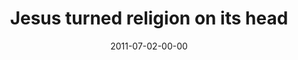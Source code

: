 ---
layout: message
category: message
series: "Jesus: The Greatest Show on Earth"
title: "Jesus turned religion on its head"
date: 2011-07-02-00-00
message_id: 681
sc-permalink-url: "http://soundcloud.com/crdschurch/jesus-turned-religion-on-its"
audio: "http://s3.amazonaws.com/crossroads-media/messages/audio/greatestshow03.mp3"
audio-duration: "43:26"
program: "http://s3.amazonaws.com/crossroads-media/documents/07_02-03_11Program.pdf"
description: "Chuck Mingo talks about how Jesus turned religion on its head."
video: "http://s3.amazonaws.com/crossroads-media/messages/video/greatestshow03.mp4"
video-duration: "43:32"
yt-embed-url: "//www.youtube.com/embed/6SUL3D31LLw"
video-image: "http://s3.amazonaws.com/crossroads-media/images/greatestshow03_still.jpg"
tag: 
 - mingo
 - judgement
 - program
explicit: false
---